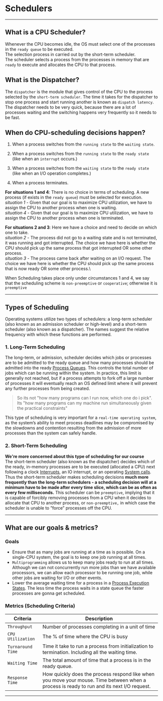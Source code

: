 # Schedulers
<hr>

## What is a CPU Scheduler?

Whenever the CPU becomes idle, the OS must select one of the processes in the `ready queue` to be executed. \
The selection process in carried out by the short-term scheduler.\
The scheduler selects a process from the processes in memory that are `ready` to execute and allocates the CPU to that process.

## What is the Dispatcher?

The `dispatcher` is the module that gives control of the CPU to the process selected by the `short-term scheduler`. The time it takes for the dispatcher to stop one process and start running another is known as `dispatch latency`. The dispatcher needs to be very quick, because there are a lot of processes waiting and the switching happens very frequently so it needs to be fast.

## When do CPU-scheduling decisions happen?

1. When a process switches from the `running state` to the `waiting state`.

2. When a process switches from the `running state` to the `ready state` (like when an `interrupt` occurs.)

3. When a process switches from the `waiting state` to the `ready state` (like when an I/O operation completes.)

4. When a process terminates.

**For situations 1 and 4**: There is no choice in terms of scheduling. A new process (if exists in the `ready queue`) must be selected for execution.\
*situation 1* - Given that our goal is to maximize CPU utilization, we have to assign the CPU to another process when one is waiting.\
*situation 4* - Given that our goal is to maximize CPU utilization, we have to assign the CPU to another process when one is terminated.

**For situations 2 and 3**: Here we have a choice and need to decide on which one to take. \
*situation 2* - The process did not go to a waiting state and is not terminated, it was running and got interrupted. The choice we have here is whether the CPU should pick up the same process that got interrupted OR some other process.\
*situation 3* - The process came back after waiting on an I/O request. The choice we have here is whether the CPU should pick up the same process that is now ready OR some other process.\

When Scheduling takes place only under circumstances 1 and 4, we say that the scheduling scheme is `non-preemptive` or `cooperative`; otherwise it is `preemptive`

<hr>

## Types of Scheduling
Operating systems utilize two types of schedulers: a long-term scheduler (also known as an admission scheduler or high-level) and a short-term scheduler (also known as a dispatcher). The names suggest the relative frequency with which these functions are performed.

###  1. Long-Term Scheduling
The long-term, or admission, scheduler decides which jobs or processes are to be admitted to the ready queue and how many processes should be admitted into the ready [Process Queues](../Before%20Midterm/Process_Queues.md). This controls the total number of jobs which can be running within the system. 
In practice, this limit is generally not reached, but if a process attempts to fork off a large number of processes it will eventually reach an OS defined limit where it will prevent any further processes from being created. 
>So its not "how many programs can I run now, which one do i pick". Its "how many programs can my machine run simultaneously given the practical constraints"

This type of scheduling is very important for a `real-time operating system`, as the system’s ability to meet process deadlines may be compromised by the slowdowns and contention resulting from the admission of more processes than the system can safely handle.

###  2. Short-Term Scheduling
**We're more concerned about this type of scheduling for our course**\
The short-term scheduler (also known as the dispatcher) decides which of the ready, in-memory processes are to be executed (allocated a CPU) next following a clock [Interrupts](../Before%20Midterm/Interrupts.md), an IO interrupt, or an operating [System calls](../Before%20Midterm/System_calls.md).\
Thus the short-term scheduler makes scheduling decisions **much more frequently than the long-term schedulers - a scheduling decision will at a minimum have to be made after every time slice, which can be as often as every few milliseconds.**
This scheduler can be `preemptive`, implying that it is capable of forcibly removing processes from a CPU when it decides to allocate that CPU to another process, or `non-preemptive,` in which case the scheduler is unable to ”force” processes off the CPU.

<hr>

## What are our goals & metrics? 
### Goals
- Ensure that as many jobs are running at a time as is possible. On a single-CPU system, the goal is to keep one job running at all times.
- `Multiprogramming` allows us to keep many jobs ready to run at all times. Although we can not concurrently run more jobs than we have available processors, we can allow each processor to be running one job, while other jobs are waiting for I/O or other events.
- Lower the average waiting time for a process in a [Process Execution States](../Before%20Midterm/Process_Execution_States.md). The less time the process waits in a state queue the faster processes are gonna get scheduled.

### Metrics (Scheduling Criteria)
Criteria| Description|
------------ | ------------
`Throughput`| Number of processes completing in a unit of time
`CPU Utilization`|The % of time where the CPU is busy
`Turnaround Time` | Time it take to run a process from initialization to termination. Including all the waiting time.
`Waiting Time` | The total amount of time that a process is in the ready queue. 
`Response Time` | How quickly does the process respond like when you move your mouse. Time between when a process is ready to run and its next I/O request. 

<hr>